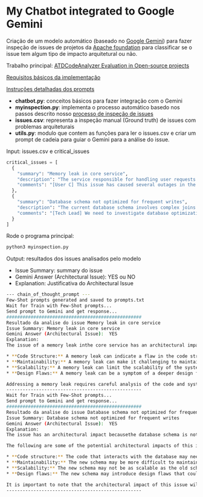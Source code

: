 # My Chatbot integrated to Google Gemini

Criação de um modelo automático (baseado no [Google Gemini](https://gemini.google.com)) para fazer inspeção de issues de projetos da [Apache foundation](https://www.apache.org/) para classificar se o issue tem algum tipo de impacto arquitetural ou não.

Trabalho principal: [ATDCodeAnalyzer Evaluation in Open-source projects](https://github.com/Technical-Debt-Large-Scale/my_validation/tree/main)

[Requisitos básicos da implementação](https://github.com/armandossrecife/mychatbot/blob/main/inspection.md)

[Instruções detalhadas dos prompts](https://github.com/armandossrecife/mychatbot/blob/main/instructions.txt)

- **chatbot.py**: conceitos básicos para fazer integração com o Gemini
- **myinspection.py**: implementa o processo automático basedo nos passos descrito nosso [processo de inspeção de issues](https://github.com/Technical-Debt-Large-Scale/my_validation/blob/main/inspection_process.md)
- **issues.csv**: representa a inspeção manual (Ground truth) de issues com problemas arquiteturais
- **utils.py**: modulo que contem as funções para ler o issues.csv e criar um prompt de cadeia para guiar o Gemini para a análise do issue.

Input: issues.csv e critical_issues
```python
critical_issues = [
  {
    "summary": "Memory leak in core service",
    "description": "The service responsible for handling user requests seems to be experiencing a memory leak. Memory usage keeps increasing over time, eventually leading to crashes and service disruptions.",
    "comments": "[User C] This issue has caused several outages in the past week. High priority to fix."
  },
  {
    "summary": "Database schema not optimized for frequent writes",
    "description": "The current database schema involves complex joins and aggregations, leading to slow performance when writing large amounts of data. This is causing bottlenecks in our data ingestion pipeline.",
    "comments": "[Tech Lead] We need to investigate database optimization techniques to improve write performance."
  }
]
```

Rode o programa principal: 
```bash
python3 myinspection.py
```

Output: resultados dos issues analisados pelo modelo
- Issue Summary: summary do issue 
- Gemini Answer (Architectural Issue):  YES ou NO
- Explanation: Justificativa do Architectural Issue
```bash
--- chain_of_thought_prompt ---
Few-Shot prompts generated and saved to prompts.txt
Wait for Train with Few-Shot prompts... 
Send prompt to Gemini and get response...
##################################################
Resultado da analise do issue Memory leak in core service
Issue Summary: Memory leak in core service
Gemini Answer (Architectural Issue):  YES
Explanation: 
The issue of a memory leak inthe core service has an architectural impact because it affects the overall design and structure of the system. A memory leak occurs when a program allocates memory but fails torelease it, leading to a gradual increase in memory usage over time. This can have several negative consequences:

* **Code Structure:** A memory leak can indicate a flaw in the code structure, such as improper memory management practices or missing cleanup routines. This can make the code difficult to maintain and debug.
* **Maintainability:** A memory leak can make it challenging to maintain the system, as it can be difficult to track down the source of the leak and implement a fix.
* **Scalability:** A memory leak can limit the scalability of the system, as it can lead to performance degradation and crashes as memory usage increases.
* **Design Flaws:** A memory leak can be a symptom of a deeper design flaw in the system, such as a lack of proper resource management or a failure to consider memory usage in the design.

Addressing a memory leak requires careful analysis of the code and system design to identify the root cause and implement asolution that prevents future leaks. This often involves refactoring code, implementing proper memory management techniques, and reviewing the overall design to ensure that memory usage is managed effectively.
--------------------------------------------------
Wait for Train with Few-Shot prompts... 
Send prompt to Gemini and get response...
##################################################
Resultado da analise do issue Database schema not optimized for frequent writes
Issue Summary: Database schema not optimized for frequent writes
Gemini Answer (Architectural Issue):  YES
Explanation: 
The issue has an architectural impact becausethe database schema is not optimized for frequent writes. This means that the database is not designed to handle the high volume of write operations efficiently. This can lead toperformance problems, such as slow write times and data integrity issues.

The following are some of the potential architectural impacts of this issue:

* **Code structure:** The code that interacts with the database may need to be modified to accommodate the new schema. This could involve changing the way that data is inserted, updated,and deleted.
* **Maintainability:** The new schema may be more difficult to maintain than the old schema. This could make it more difficult to make changes to the database in the future.
* **Scalability:** The new schema may not be as scalable as the old schema. This could make it difficult to handle increased traffic or data volumes in the future.
* **Design flaws:** The new schema may introduce design flaws that could lead to performance problems or data integrity issues.

It is important to note that the architectural impact of this issue will depend on the specific details of the database schema and the application that uses it.However, in general, any change to the database schema has the potential to impact the architecture of the application.
--------------------------------------------------
```

